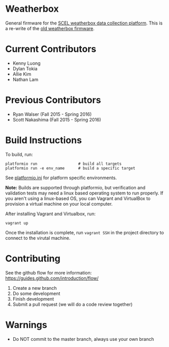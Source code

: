 # Weatherbox

General firmware for the [SCEL weatherbox data collection platform](https://wiki.scel-hawaii.org/doku.php?id=weatherbox:start).
This is a re-write of the [old weatherbox firmware](https://github.com/scel-hawaii/weatherbox-firmware-old).

# Current Contributors

* Kenny Luong
* Dylan Tokia
* Allie Kim
* Nathan Lam

# Previous Contributors

* Ryan Walser (Fall 2015 - Spring 2016)
* Scott Nakashima (Fall 2015 - Spring 2016)

# Build Instructions

To build, run:

```
platformio run                  # build all targets
platformio run -e env_name      # build a specific target
```

See [platformio.ini](platformio.ini) for platform specific environments.

**Note:** Builds are supported through platformio, but verification and validation tests may need a
linux based operating system to run properly. If you aren't using a linux-based OS, you can
Vagrant and VirtualBox to provision a virtual machine on your local computer.

After installing Vagrant and Virtualbox, run:

```
vagrant up

```

Once the installation is complete, run `vagrant SSH` in the project directory to connect
to the virutal machine.



# Contributing

See the github flow for more information: https://guides.github.com/introduction/flow/

1. Create a new branch
2. Do some development
3. Finish development
4. Submit a pull request (we will do a code review together)

# Warnings

* Do NOT commit to the master branch, always use your own branch

